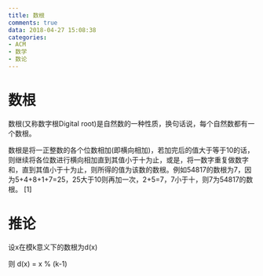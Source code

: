 ```yaml
---
title: 数根
comments: true
data: 2018-04-27 15:08:38
categories:
- ACM
- 数学
- 数论
---
```


# 数根
数根(又称数字根Digital root)是自然数的一种性质，换句话说，每个自然数都有一个数根。

数根是将一正整数的各个位数相加(即横向相加)，若加完后的值大于等于10的话，则继续将各位数进行横向相加直到其值小于十为止，或是，将一数字重复做数字和，直到其值小于十为止，则所得的值为该数的数根。例如54817的数根为7，因为5+4+8+1+7=25，25大于10则再加一次，2+5=7，7小于十，则7为54817的数根。 [1] 

# 推论

设x在模k意义下的数根为d(x)

则 d(x) = x % (k-1)